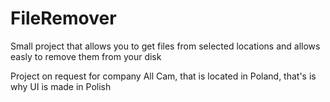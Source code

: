 # FileRemover

Small project that allows you to get files from selected locations and allows easly to remove them from your disk

Project on request for company All Cam, that is located in Poland, that's is why UI is made in Polish
